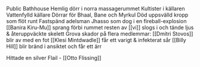 Public Bathhouse
Hemlig dörr i norra massagerummet
Kultister i källaren
Vattenfylld källare
Dörrar för Bhaal, Bane och Myrkul
Död uppsvälld kropp som flöt runt
Fastspänd adelsman Jhasso som dog i en fireball-explosion
[[Banira Kiru-Mu]] sprang förbi rummet resten av [[vi]] slogs i och tände ljus & återuppväckte skelett
Grova skador på flera medlemmar: 
	[[Dmitri Stovos]] blir av med en fot
	[[Klesi Mintdwadle]] får ett varigt & infekterat sår
	[[Billy Hill]] blir bränd i ansiktet och får ett ärr
	
Hittade en silver Flail - [[Otto Flissing]]